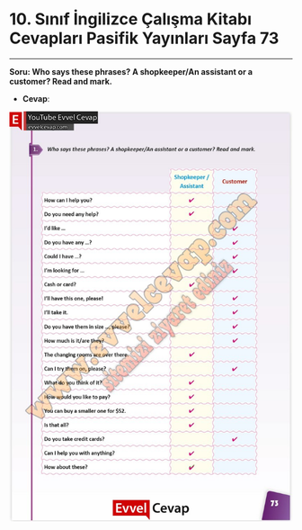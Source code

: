 # 10. Sınıf İngilizce Çalışma Kitabı Cevapları Pasifik Yayınları Sayfa 73

---

**Soru: Who says these phrases? A shopkeeper/An assistant or a customer? Read and mark.**

-   **Cevap**:

![Image 1](./image_1.jpg)